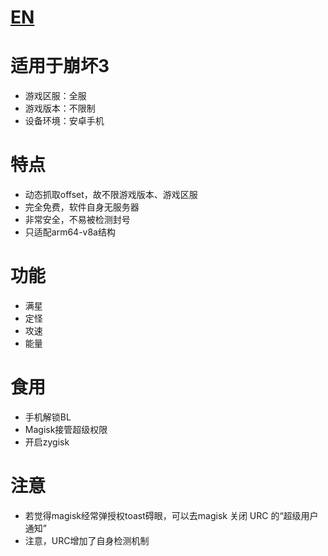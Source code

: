 # [EN](README_en.md)  

# 适用于崩坏3
* 游戏区服：全服
* 游戏版本：不限制
* 设备环境：安卓手机

# 特点
* 动态抓取offset，故不限游戏版本、游戏区服
* 完全免费，软件自身无服务器
* 非常安全，不易被检测封号
* 只适配arm64-v8a结构

# 功能
* 满星
* 定怪
* 攻速
* 能量

# 食用
* 手机解锁BL
* Magisk接管超级权限
* 开启zygisk


# 注意

* 若觉得magisk经常弹授权toast碍眼，可以去magisk 关闭 URC 的“超级用户通知”
* 注意，URC增加了自身检测机制

